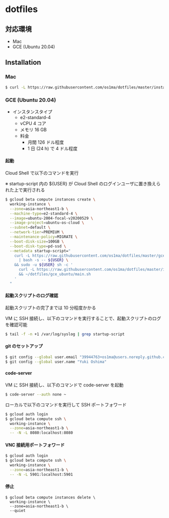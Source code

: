 # dotfiles

## 対応環境

* Mac
* GCE (Ubuntu 20.04)

## Installation

### Mac

```bash
$ curl -L https://raw.githubusercontent.com/os1ma/dotfiles/master/install.sh | bash
```

### GCE (Ubuntu 20.04)

* インスタンスタイプ
  * e2-standard-4
  * vCPU 4 コア
  * メモリ 16 GB
  * 料金
    * 月間 126 ドル程度
    * 1 日 (24 h) で 4 ドル程度

#### 起動

Cloud Shell で以下のコマンドを実行

※ startup-script 内の ${USER} が Cloud Shell のログインユーザに置き換えられた上で実行される

```bash
$ gcloud beta compute instances create \
  working-instance \
  --zone=asia-northeast1-b \
  --machine-type=e2-standard-4 \
  --image=ubuntu-2004-focal-v20200529 \
  --image-project=ubuntu-os-cloud \
  --subnet=default \
  --network-tier=PREMIUM \
  --maintenance-policy=MIGRATE \
  --boot-disk-size=100GB \
  --boot-disk-type=pd-ssd \
  --metadata startup-script="
    curl -L https://raw.githubusercontent.com/os1ma/dotfiles/master/gce_ubuntu/wait_until_user_created.sh \
      | bash -s -- ${USER} \
    && sudo -u ${USER} sh -c '
      curl -L https://raw.githubusercontent.com/os1ma/dotfiles/master/install.sh | bash \
      && ~/dotfiles/gce_ubuntu/main.sh
    '
  "
```

#### 起動スクリプトのログ確認

起動スクリプトの完了までは 10 分程度かかる

VM に SSH 接続し、以下のコマンドを実行することで、起動スクリプトのログを確認可能

```bash
$ tail -f -n +1 /var/log/syslog | grep startup-script
```

#### git のセットアップ

```bash
$ git config --global user.email "39944763+os1ma@users.noreply.github.com"
$ git config --global user.name "Yuki Oshima"
```

#### code-server

VM に SSH 接続し、以下のコマンドで code-server を起動

```bash
$ code-server --auth none ~
```

ローカルで以下のコマンドを実行して SSH ポートフォワード

```bash
$ gcloud auth login
$ gcloud beta compute ssh \
  working-instance \
  --zone=asia-northeast1-b \
  -- -N -L 8080:localhost:8080
```

#### VNC 接続用ポートフォワード

```bash
$ gcloud auth login
$ gcloud beta compute ssh \
  working-instance \
  --zone=asia-northeast1-b \
  -- -N -L 5901:localhost:5901
```

#### 停止

```
$ gcloud beta compute instances delete \
  working-instance \
  --zone=asia-northeast1-b \
  --quiet
```
